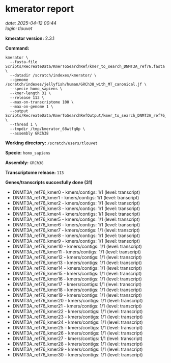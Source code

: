 # kmerator report
*date: 2025-04-12 00:44*  
*login: tlouvet*

**kmerator version:** 2.3.1

**Command:**

```
kmerator \
  --fasta-file Scripts/RecreateData/KmerToSearchRef/kmer_to_search_DNMT3A_ref76.fasta \
  --datadir /scratch/indexes/kmerator/ \
  --genome /scratch/indexes/jellyfish/human/GRCh38_with_MT_canonical.jf \
  --specie homo_sapiens \
  --kmer-length 31 \
  --release 113 \
  --max-on-transcriptome 100 \
  --max-on-genome 1 \
  --output Scripts/RecreateData/KmerToSearchRefOutput/kmer_to_search_DNMT3A_ref76_output \
  --thread 1 \
  --tmpdir /tmp/kmerator_68wtfq0p \
  --assembly GRCh38
```

**Working directory:** `/scratch/users/tlouvet`

**Specie:** `homo_sapiens`

**Assembly:** `GRCh38`

**Transcriptome release:** `113`

**Genes/transcripts succesfully done (31)**

- DNMT3A_ref76_kmer0 - kmers/contigs: 1/1 (level: transcript)
- DNMT3A_ref76_kmer1 - kmers/contigs: 1/1 (level: transcript)
- DNMT3A_ref76_kmer2 - kmers/contigs: 1/1 (level: transcript)
- DNMT3A_ref76_kmer3 - kmers/contigs: 1/1 (level: transcript)
- DNMT3A_ref76_kmer4 - kmers/contigs: 1/1 (level: transcript)
- DNMT3A_ref76_kmer5 - kmers/contigs: 1/1 (level: transcript)
- DNMT3A_ref76_kmer6 - kmers/contigs: 1/1 (level: transcript)
- DNMT3A_ref76_kmer7 - kmers/contigs: 1/1 (level: transcript)
- DNMT3A_ref76_kmer8 - kmers/contigs: 1/1 (level: transcript)
- DNMT3A_ref76_kmer9 - kmers/contigs: 1/1 (level: transcript)
- DNMT3A_ref76_kmer10 - kmers/contigs: 1/1 (level: transcript)
- DNMT3A_ref76_kmer11 - kmers/contigs: 1/1 (level: transcript)
- DNMT3A_ref76_kmer12 - kmers/contigs: 1/1 (level: transcript)
- DNMT3A_ref76_kmer13 - kmers/contigs: 1/1 (level: transcript)
- DNMT3A_ref76_kmer14 - kmers/contigs: 1/1 (level: transcript)
- DNMT3A_ref76_kmer15 - kmers/contigs: 1/1 (level: transcript)
- DNMT3A_ref76_kmer16 - kmers/contigs: 1/1 (level: transcript)
- DNMT3A_ref76_kmer17 - kmers/contigs: 1/1 (level: transcript)
- DNMT3A_ref76_kmer18 - kmers/contigs: 1/1 (level: transcript)
- DNMT3A_ref76_kmer19 - kmers/contigs: 1/1 (level: transcript)
- DNMT3A_ref76_kmer20 - kmers/contigs: 1/1 (level: transcript)
- DNMT3A_ref76_kmer21 - kmers/contigs: 1/1 (level: transcript)
- DNMT3A_ref76_kmer22 - kmers/contigs: 1/1 (level: transcript)
- DNMT3A_ref76_kmer23 - kmers/contigs: 1/1 (level: transcript)
- DNMT3A_ref76_kmer24 - kmers/contigs: 1/1 (level: transcript)
- DNMT3A_ref76_kmer25 - kmers/contigs: 1/1 (level: transcript)
- DNMT3A_ref76_kmer26 - kmers/contigs: 1/1 (level: transcript)
- DNMT3A_ref76_kmer27 - kmers/contigs: 1/1 (level: transcript)
- DNMT3A_ref76_kmer28 - kmers/contigs: 1/1 (level: transcript)
- DNMT3A_ref76_kmer29 - kmers/contigs: 1/1 (level: transcript)
- DNMT3A_ref76_kmer30 - kmers/contigs: 1/1 (level: transcript)

